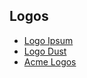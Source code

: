 ## Logos

- [Logo Ipsum](https://logoipsum.com/)
- [Logo Dust](https://logodust.com/)
- [Acme Logos](http://acmelogos.com/)
